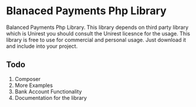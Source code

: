 Blanaced Payments Php Library
================

Balanced Payments Php Library. This library depends on third party library which is Unirest you should consult the Unirest licesnce for the usage. This library is free to use for commercial and personal usage. Just download it and include into your project.

Todo
---
1. Composer
2. More Examples
3. Bank Account Functionality
4. Documentation for the library
